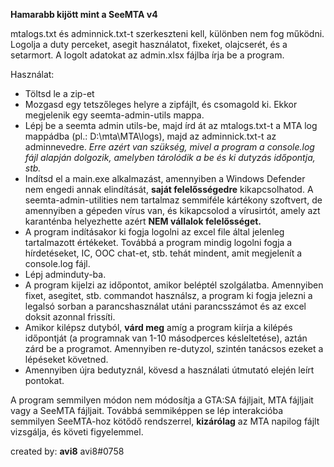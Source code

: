 **Hamarabb kijött mint a SeeMTA v4**

mtalogs.txt és adminnick.txt-t szerkeszteni kell, különben nem fog működni.
Logolja a duty perceket, asegit használatot, fixeket, olajcserét, és a setarmort.
A logolt adatokat az admin.xlsx fájlba írja be a program.

Használat:

- Töltsd le a zip-et
- Mozgasd egy tetszőleges helyre a zipfájlt, és csomagold ki. Ekkor megjelenik egy seemta-admin-utils mappa.
- Lépj be a seemta admin utils-be, majd írd át az mtalogs.txt-t a MTA log mappádba (pl.: D:\mta\MTA\logs), majd az adminnick.txt-t az adminnevedre. _Erre azért van szükség, mivel a program a console.log fájl alapján dolgozik, amelyben tárolódik a be és ki dutyzás időpontja, stb._
- Indítsd el a main.exe alkalmazást, amennyiben a Windows Defender nem engedi annak elindítását, **saját felelősségedre** kikapcsolhatod. A seemta-admin-utilities nem tartalmaz semmiféle kártékony szoftvert, de amennyiben a gépeden vírus van, és kikapcsolod a vírusirtót, amely azt karanténba helyezhette azért **NEM vállalok felelősséget.**
- A program indításakor ki fogja logolni az excel file által jelenleg tartalmazott értékeket. Továbbá a program mindig logolni fogja a hírdetéseket, IC, OOC chat-et, stb. tehát mindent, amit megjelenít a console.log fájl.
- Lépj adminduty-ba.
- A program kijelzi az időpontot, amikor beléptél szolgálatba. Amennyiben fixet, asegitet, stb. commandot használsz, a program ki fogja jelezni a legalsó sorban a parancshasználat utáni parancsszámot és az excel doksit azonnal frissíti.
- Amikor kilépsz dutyból, **várd meg** amíg a program kiírja a kilépés időpontját (a programnak van 1-10 másodperces késleltetése), aztán zárd be a programot. Amennyiben re-dutyzol, szintén tanácsos ezeket a lépéseket követned.
- Amennyiben újra bedutyznál, kövesd a használati útmutató elején leírt pontokat.

A program semmilyen módon nem módosítja a GTA:SA fájljait, MTA fájljait vagy a SeeMTA fájljait. Továbbá semmiképpen se lép interakcióba semmilyen SeeMTA-hoz kötődő rendszerrel, **kizárólag** az MTA napilog fájlt vizsgálja, és követi figyelemmel. 

created by: **avi8**
avi8#0758
